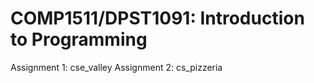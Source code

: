 # COMP1511/DPST1091: Introduction to Programming

Assignment 1: cse_valley
Assignment 2: cs_pizzeria

